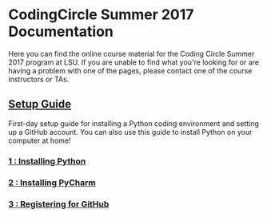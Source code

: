 # CodingCircle Summer 2017 Documentation

  Here you can find the online course material for the Coding Circle Summer 2017
  program at LSU. If you are unable to find what you're looking for or are
  having a problem with one of the pages, please contact one of the course
  instructors or TAs.

## [Setup Guide](setup1)  
   First-day setup guide for installing a Python coding environment and setting
   up a GitHub account.  You can also use this guide to install Python on your
   computer at home!

### [1 : Installing Python](setup1)
### [2 : Installing PyCharm](setup2)
### [3 : Registering for GitHub](setup3)
